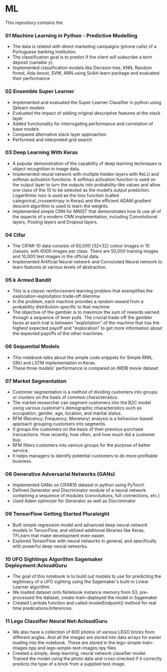 # ML
This repository contains the 

### 01 Machine Learning in Python - Predictive Modelling
- The data is related with direct marketing campaigns (phone calls) of a Portuguese banking institution. 
- The classification goal is to predict if the client will subscribe a term deposit (variable y).
- Implemented classification models like Decision tree, KNN, Random forest, Ada-boost, SVM, ANN using Scikit-learn package and evaluated their performance

### 02 Ensemble Super Learner
- Implemented and evaluated the Super Learner Classifier in python using Sklearn models 
- Evaluated the impact of adding original descriptive features at the stack layer 
- Added functionality for interrogating performance and correlation of base models 
- Compared alternative stack layer approaches
- Performed and interpreted grid search

### 03 Deep Learning With Keras
- A popular demonstration of the capability of deep learning techniques is object recognition in image data.
- Implemented neural network with multiple hidden layers with ReLU and softmax activation functions. A softmax activation function is used on the output layer to turn the outputs into probability-like values and allow one class of the 10 to be selected as the model’s output prediction. Logarithmic loss is used as the loss function (called categorical_crossentropy in Keras) and the efficient ADAM gradient descent algorithm is used to learn the weights.
- Implemented simple CNN for MNIST that demonstrates how to use all of the aspects of a modern CNN implementation, including Convolutional layers, Pooling layers and Dropout layers.

### 04 Cifar
- The CIFAR-10 data consists of 60,000 (32×32) colour images in 10 classes, with 6000 images per class. There are 50,000 training images and 10,000 test images in the official data. 
- Implemented Artificial Neural network and Convoluted Neural network to learn features at various levels of abstraction.

### 05 k Armed Bandit
- This is a classic reinforcement learning problem that exemplifies the exploration-exploitation trade-off dilemma
- In the problem, each machine provides a random reward from a probability distribution specific to that machine. 
- The objective of the gambler is to maximize the sum of rewards earned through a sequence of lever pulls. The crucial trade-off the gambler faces at each trial is between "exploitation" of the machine that has the highest expected payoff and "exploration" to get more information about the expected payoffs of the other machines.

### 06 Sequential Models
- This notebook talks about the simple code snippets for Simple RNN, GRU and LSTM implementation in Keras. 
- These three models’ performance is compared on IMDB movie dataset

### 07 Market Segmentation
- Customer segmentation is a method of dividing customers into groups or clusters on the basis of common characteristics. 
- The market researcher can segment customers into the B2C model using various customer's demographic characteristics such as occupation, gender, age, location, and marital status. 
- RFM (Recency, Frequency, Monetary) analysis is a behaviour-based approach grouping customers into segments. 
- It groups the customers on the basis of their previous purchase transactions. How recently, how often, and how much did a customer buy. 
- RFM filters customers into various groups for the purpose of better service. 
- It helps managers to identify potential customers to do more profitable business.

### 08 Generative Adversarial Networks (GANs)
- Implemented GANs on CIFAR10 dataset in python using PyTorch 
- Defined Generator and Discriminator module of a neural network containing a sequence of modules (convolutions, full connections, etc.) 
- Used Adam optimizer for Generator as well as Discriminator

### 09 TensorFlow Getting Started Pluralsight
- Built simple regression model and advanced deep neural network models in TensorFlow, and utilized additional libraries like Keras, TFLearn that make development even easier. 
- Explored TensorFlow with neural networks in general, and specifically with powerful deep neural networks. 

### 10 UFO Sightings Algorithm Sagemaker Deployment:AcloudGuru
- The goal of this notebook is to build out models to use for predicting the legitimacy of a UFO sighting using the Sagemaker's built-in Linear Learner algorithm.
- We loaded dataset onto Notebook instance memory from S3, pre-processed the dataset, create-train-deployed the model in Sagemaker
- Created Lambda function and called invokeEndpoint() method for real time predications/inferences.

### 11 Lego Classifier Neural Net:AcloudGuru
- We also have a collection of 600 photos of various LEGO bricks from different angles. And all the images are stored into data arrays for easier loading into the notebook. These are stored in the lego-simple-train-images.npy and lego-simple-test-images.npy files
- Created a simple, deep learning, neural network classifier model. Trained the model using the photo data and cross-checked if it correctly predicts the type of a brick from a supplied test image.
